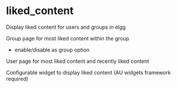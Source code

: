 liked_content
=============

Display liked content for users and groups in elgg

Group page for most liked content within the group
- enable/disable as group option

User page for most liked content and recently liked content

Configurable widget to display liked content (AU widgets framework required)